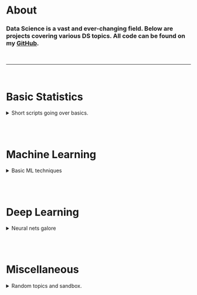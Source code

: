 # About

### Data Science is a vast and ever-changing field. Below are projects covering various DS topics. All code can be found on my [GitHub](https://github.com/albertkyou). 
<br>

----

<br>


# Basic Statistics
<details>
<summary>Short scripts going over basics.</summary>
<br>

[Hello World](HelloWorld.md)<br>
</details>

<br><br>

# Machine Learning
<details>
<summary>Basic ML techniques</summary>
<br>

[Test Page](TestPage.md)<br>
</details>

<br><br>

# Deep Learning
<details>
<summary>Neural nets galore</summary>
<br>

[Test Page](TestPage.md)<br>
</details>

<br><br>

# Miscellaneous
<details>
<summary>Random topics and sandbox.</summary>
<br>

[Test Page](TestPage.md) <br>
[Test Project](https://albertkyou.github.io/TestProject/)<br>
[Hello World](HelloWorld.md)<br>
</details>



